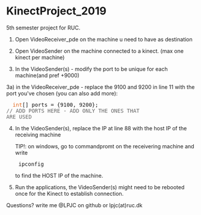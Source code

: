 # KinectProject_2019
5th semester project for RUC.

1) Open VideoReceiver_pde on the machine u need to have as destination

2) Open VideoSender on the machine connected to a kinect. (max one kinect per machine)

3) In the VideoSender(s) - modify the port to be unique for each machine(and pref +9000)
  
  3a) in the VideoReceiver_pde - replace the 9100 and 9200 in line 11 with the port you've chosen (you can also add more):  <html><body><pre>
&nbsp;&nbsp;<span style="color: #E2661A;">int</span>[] ports = {9100, 9200}; <span style="color: #666666;">// ADD PORTS HERE - ADD ONLY THE ONES THAT ARE USED </span>
</pre></body></html>

4) In the VideoSender(s), replace the IP at line 88 with the host IP of the receiving machine
    
    TIP!: on windows, go to commandpromt on the receivering machine and write <html><body><pre> ipconfig </pre></body></html> to find the HOST IP of the machine.
    
5) Run the applications, the VideoSender(s) might need to be rebooted once for the Kinect to establish connection.



Questions? write me
@LPJC on github or lpjc(at)ruc.dk
